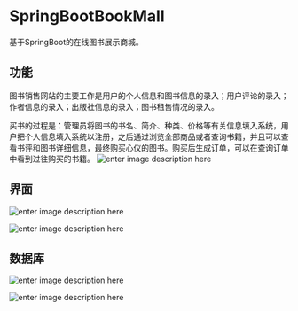# SpringBootBookMall
基于SpringBoot的在线图书展示商城。
## 功能
图书销售网站的主要工作是用户的个人信息和图书信息的录入；用户评论的录入；作者信息的录入；出版社信息的录入；图书租售情况的录入。

买书的过程是：管理员将图书的书名、简介、种类、价格等有关信息填入系统，用户把个人信息填入系统以注册，之后通过浏览全部商品或者查询书籍，并且可以查看书评和图书详细信息，最终购买心仪的图书。购买后生成订单，可以在查询订单中看到过往购买的书籍。
![enter image description here](https://lh3.googleusercontent.com/Hspc_H9FUBVuJTvfw5-ZCtJtMWw_tLqEr8YMRo6dUGbaIG0-n3Mkye68JfLzeINsazKQ60p0wMw)
## 界面
![enter image description here](https://lh3.googleusercontent.com/Ot7kKsiqRqQY5X9HAIc8ZmuA8SWgM825rSjJ1RTejiZ5xKICVIWm40U-63M73UOEe79D6OW3Al4)

![enter image description here](https://lh3.googleusercontent.com/GdHTGykNjIRGLIaVQ52k7DDDyj7oxTfVVzfaakoSHDIROFusLrlS4ItPMahFlnUKEaQvumljeNg)
## 数据库
![enter image description here](https://lh3.googleusercontent.com/__ErQnzvDPtFwRrX2ohS39_AjNLx1zG6EtYt34CP9baEQ4zVbg9IOeYwz43MKdoHO1hvWLFyWPk)

![enter image description here](https://lh3.googleusercontent.com/_QWi1EciQxmqX-9iNyTrQkQr4MkgYUxvhs_acUh4UJQJVho1TMfyeORmA2TAmij9olDzSnzKKeg "E-R图")
